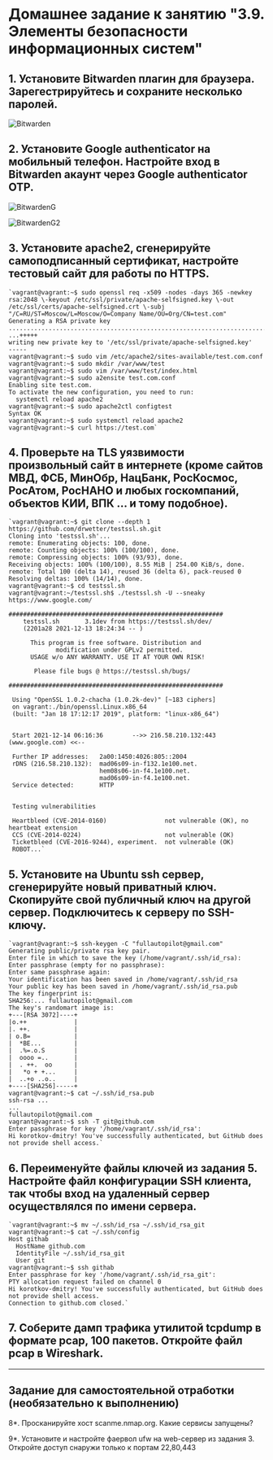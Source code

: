 # Домашнее задание к занятию "3.9. Элементы безопасности информационных систем"

## 1. Установите Bitwarden плагин для браузера. Зарегестрируйтесь и сохраните несколько паролей.
![Bitwarden](https://user-images.githubusercontent.com/92984527/145699393-6c00647a-82ce-4ffe-aa70-0299569e2757.png)
## 2. Установите Google authenticator на мобильный телефон. Настройте вход в Bitwarden акаунт через Google authenticator OTP.
![BitwardenG](https://user-images.githubusercontent.com/92984527/145699775-838c2b78-4839-4025-8f1b-7f3581f61cf6.png)

![BitwardenG2](https://user-images.githubusercontent.com/92984527/145699766-49db815c-6b22-4177-ab4b-d7e72a9e1ded.png)
## 3. Установите apache2, сгенерируйте самоподписанный сертификат, настройте тестовый сайт для работы по HTTPS.
    `vagrant@vagrant:~$ sudo openssl req -x509 -nodes -days 365 -newkey rsa:2048 \-keyout /etc/ssl/private/apache-selfsigned.key \-out /etc/ssl/certs/apache-selfsigned.crt \-subj "/C=RU/ST=Moscow/L=Moscow/O=Company Name/OU=Org/CN=test.com"
    Generating a RSA private key
    ..........................................................................................+++++
    ...+++++
    writing new private key to '/etc/ssl/private/apache-selfsigned.key'
    -----
    vagrant@vagrant:~$ sudo vim /etc/apache2/sites-available/test.com.conf
    vagrant@vagrant:~$ sudo mkdir /var/www/test
    vagrant@vagrant:~$ sudo vim /var/www/test/index.html
    vagrant@vagrant:~$ sudo a2ensite test.com.conf
    Enabling site test.com.
    To activate the new configuration, you need to run:
      systemctl reload apache2
    vagrant@vagrant:~$ sudo apache2ctl configtest
    Syntax OK
    vagrant@vagrant:~$ sudo systemctl reload apache2
    vagrant@vagrant:~$ curl https://test.com`
## 4. Проверьте на TLS уязвимости произвольный сайт в интернете (кроме сайтов МВД, ФСБ, МинОбр, НацБанк, РосКосмос, РосАтом, РосНАНО и любых госкомпаний, объектов КИИ, ВПК ... и тому подобное).
    `vagrant@vagrant:~$ git clone --depth 1 https://github.com/drwetter/testssl.sh.git
    Cloning into 'testssl.sh'...
    remote: Enumerating objects: 100, done.
    remote: Counting objects: 100% (100/100), done.
    remote: Compressing objects: 100% (93/93), done.
    Receiving objects: 100% (100/100), 8.55 MiB | 254.00 KiB/s, done.
    remote: Total 100 (delta 14), reused 36 (delta 6), pack-reused 0
    Resolving deltas: 100% (14/14), done.
    vagrant@vagrant:~$ cd testssl.sh
    vagrant@vagrant:~/testssl.sh$ ./testssl.sh -U --sneaky https://www.google.com/

    ###########################################################
        testssl.sh       3.1dev from https://testssl.sh/dev/
        (2201a28 2021-12-13 18:24:34 -- )

          This program is free software. Distribution and
                 modification under GPLv2 permitted.
          USAGE w/o ANY WARRANTY. USE IT AT YOUR OWN RISK!

           Please file bugs @ https://testssl.sh/bugs/

    ###########################################################

     Using "OpenSSL 1.0.2-chacha (1.0.2k-dev)" [~183 ciphers]
     on vagrant:./bin/openssl.Linux.x86_64
     (built: "Jan 18 17:12:17 2019", platform: "linux-x86_64")


     Start 2021-12-14 06:16:36        -->> 216.58.210.132:443 (www.google.com) <<--

     Further IP addresses:   2a00:1450:4026:805::2004
     rDNS (216.58.210.132):  mad06s09-in-f132.1e100.net.
                             hem08s06-in-f4.1e100.net.
                             mad06s09-in-f4.1e100.net.
     Service detected:       HTTP


     Testing vulnerabilities

     Heartbleed (CVE-2014-0160)                not vulnerable (OK), no heartbeat extension
     CCS (CVE-2014-0224)                       not vulnerable (OK)
     Ticketbleed (CVE-2016-9244), experiment.  not vulnerable (OK)
     ROBOT...`
## 5. Установите на Ubuntu ssh сервер, сгенерируйте новый приватный ключ. Скопируйте свой публичный ключ на другой сервер. Подключитесь к серверу по SSH-ключу.
    `vagrant@vagrant:~$ ssh-keygen -C "fullautopilot@gmail.com"
    Generating public/private rsa key pair.
    Enter file in which to save the key (/home/vagrant/.ssh/id_rsa):
    Enter passphrase (empty for no passphrase):
    Enter same passphrase again:
    Your identification has been saved in /home/vagrant/.ssh/id_rsa
    Your public key has been saved in /home/vagrant/.ssh/id_rsa.pub
    The key fingerprint is:
    SHA256:... fullautopilot@gmail.com
    The key's randomart image is:
    +---[RSA 3072]----+
    |o.++             |
    |. ++.            |
    | o.B=            |
    |  *BE...         |
    |  .%=.o.S        |
    |  oooo =..       |
    |  . ++.  oo      |
    |   *o + +...     |
    |  ..+o ..o..     |
    +----[SHA256]-----+
    vagrant@vagrant:~$ cat ~/.ssh/id_rsa.pub
    ssh-rsa ...
    ...
    fullautopilot@gmail.com
    vagrant@vagrant:~$ ssh -T git@github.com
    Enter passphrase for key '/home/vagrant/.ssh/id_rsa':
    Hi korotkov-dmitry! You've successfully authenticated, but GitHub does not provide shell access.` 
## 6. Переименуйте файлы ключей из задания 5. Настройте файл конфигурации SSH клиента, так чтобы вход на удаленный сервер осуществлялся по имени сервера.
    `vagrant@vagrant:~$ mv ~/.ssh/id_rsa ~/.ssh/id_rsa_git
    vagrant@vagrant:~$ cat ~/.ssh/config
    Host githab
      HostName github.com
      IdentityFile ~/.ssh/id_rsa_git
      User git
    vagrant@vagrant:~$ ssh githab
    Enter passphrase for key '/home/vagrant/.ssh/id_rsa_git':
    PTY allocation request failed on channel 0
    Hi korotkov-dmitry! You've successfully authenticated, but GitHub does not provide shell access.
    Connection to github.com closed.`
## 7. Соберите дамп трафика утилитой tcpdump в формате pcap, 100 пакетов. Откройте файл pcap в Wireshark.

 ---
## Задание для самостоятельной отработки (необязательно к выполнению)

8*. Просканируйте хост scanme.nmap.org. Какие сервисы запущены?

9*. Установите и настройте фаервол ufw на web-сервер из задания 3. Откройте доступ снаружи только к портам 22,80,443
